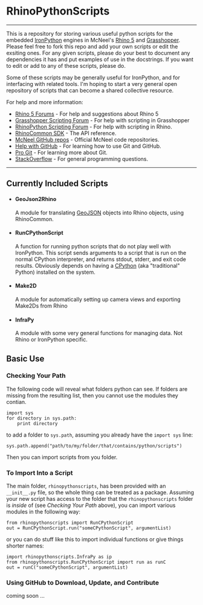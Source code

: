 # RhinoPythonScripts

---

This is a repository for storing various useful python scripts for the embedded [IronPython](http://ironpython.codeplex.com/) engines in McNeel's [Rhino 5](http://download.rhino3d.com/rhino/5.0/wip) and [Grasshopper](www.grasshopper3d.com). Please feel free to fork this repo and add your own scripts or edit the exsiting ones. For any given scripts, please do your best to document any dependencies it has and put examples of use in the docstrings. If you want to edit or add to any of these scripts, please do.

Some of these scripts may be generally useful for IronPython, and for interfacing with related tools. I'm hoping to start a very general open repository of scripts that can become a shared collective resource.

For help and more information:

* [Rhino 5 Forums](http://v5.rhino3d.com) - For help and suggestions about Rhino 5
* [Grasshopper Scripting Forum](http://www.grasshopper3d.com/forum/categories/vb-c-and-python-coding/listForCategory) - For help with scripting in Grasshopper
* [RhinoPython Scripting Forum](http://python.rhino3d.com/) - For help with scripting in Rhino.
* [RhinoCommon SDK](http://www.rhino3d.com/5/rhinocommon/) - The API reference.
* [McNeel GitHub repos](https://github.com/mcneel) - Official McNeel code repositories.
* [Help with GitHub](http://help.github.com/) - For learning how to use Git and GitHub.
* [Pro Git](http://www.progit.org) - For learning more about Git.
* [StackOverflow](http://stackoverflow.com/) - For general programming questions.

---

## Currently Included Scripts


* #### GeoJson2Rhino
    
    A module for translating [GeoJSON](http://wiki.geojson.org/Main_Page) objects into Rhino objects, using RhinoCommon.

* #### RunCPythonScript

    A function for running python scripts that do not play well with IronPython. This script sends arguments to a script that is run on the normal CPython interpreter, and returns stdout, stderr, and exit code results. Obviously depends on having a [CPython](http://www.python.org/download/) (aka "traditional" Python) installed on the system.

* #### Make2D
    
    A module for automatically setting up camera views and exporting Make2Ds from Rhino

* #### InfraPy

    A module with some very general functions for managing data. Not Rhino or IronPython specific.


## Basic Use

### Checking Your Path

The following code will reveal what folders python can see. If folders are missing from the resulting list, then you cannot use the modules they contian.

    import sys
    for directory in sys.path:
        print directory

to add a folder to `sys.path`, assuming you already have the `import sys` line:

    sys.path.append("path/to/my/folder/that/contains/python/scripts")

Then you can import scripts from you folder.

### To Import Into a Script

The main folder, `rhinopythonscripts`, has been provided with an `__init__.py` file, so the whole thing can be treated as a package. Assuming your new script has access to the folder that the `rhinopythonscripts` folder is _inside_ of (see _Checking Your Path_ above), you can import various modules in the following way:

    from rhinopythonscripts import RunCPythonScript
    out = RunCPythonScript.run("someCPythonScript", argumentList)

or you can do stuff like this to import individual functions or give things shorter names:

    import rhinopythonscripts.InfraPy as ip
    from rhinopythonscripts.RunCPythonScript import run as runC
    out = runC("someCPythonScript", argumentList)

### Using GitHub to Download, Update, and Contribute

coming soon ...
